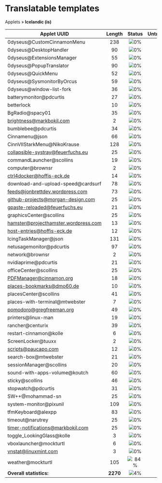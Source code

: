 # Translatable templates
Applets &#187; **Icelandic (is)**

Applet UUID | Length | Status | Untranslated
------------|:------:|:------:|:-----------:
0dyseus@CustomCinnamonMenu | 238 | ![0%](http://progressed.io/bar/0) | 238
0dyseus@DesktopHandler | 90 | ![0%](http://progressed.io/bar/0) | 90
0dyseus@ExtensionsManager | 55 | ![0%](http://progressed.io/bar/0) | 55
0dyseus@PopupTranslator | 90 | ![0%](http://progressed.io/bar/0) | 90
0dyseus@QuickMenu | 52 | ![0%](http://progressed.io/bar/0) | 52
0dyseus@SysmonitorByOrcus | 59 | ![0%](http://progressed.io/bar/0) | 59
0dyseus@window-list-fork | 36 | ![0%](http://progressed.io/bar/0) | 36
batterymonitor@pdcurtis | 27 | ![0%](http://progressed.io/bar/0) | 27
betterlock | 10 | ![0%](http://progressed.io/bar/0) | 10
BgRadio@spacy01 | 35 | ![0%](http://progressed.io/bar/0) | 35
brightness@markbokil.com | 2 | ![0%](http://progressed.io/bar/0) | 2
bumblebee@pdcurtis | 34 | ![0%](http://progressed.io/bar/0) | 34
Cinnamenu@json | 66 | ![0%](http://progressed.io/bar/0) | 66
CinnVIIStarkMenu@NikoKrause | 128 | ![0%](http://progressed.io/bar/0) | 128
collapsible-systray@feuerfuchs.eu | 25 | ![0%](http://progressed.io/bar/0) | 25
commandLauncher@scollins | 19 | ![0%](http://progressed.io/bar/0) | 19
computer@brownsr | 2 | ![0%](http://progressed.io/bar/0) | 2
ctrl4docker@hoffis-eck.de | 14 | ![0%](http://progressed.io/bar/0) | 14
download-and-upload-speed@cardsurf | 78 | ![0%](http://progressed.io/bar/0) | 78
feeds@jonbrettdev.wordpress.com | 73 | ![0%](http://progressed.io/bar/0) | 73
github-projects@morgan-design.com | 25 | ![0%](http://progressed.io/bar/0) | 25
gpaste-reloaded@feuerfuchs.eu | 21 | ![0%](http://progressed.io/bar/0) | 21
graphicsCenter@scollins | 25 | ![0%](http://progressed.io/bar/0) | 25
hamster@projecthamster.wordpress.com | 13 | ![0%](http://progressed.io/bar/0) | 13
host-entries@hoffis-eck.de | 12 | ![0%](http://progressed.io/bar/0) | 12
IcingTaskManager@json | 131 | ![0%](http://progressed.io/bar/0) | 131
netusagemonitor@pdcurtis | 97 | ![0%](http://progressed.io/bar/0) | 97
network@brownsr | 2 | ![0%](http://progressed.io/bar/0) | 2
nvidiaprime@pdcurtis | 21 | ![0%](http://progressed.io/bar/0) | 21
officeCenter@scollins | 25 | ![0%](http://progressed.io/bar/0) | 25
PDFManager@cinnamon.org | 18 | ![0%](http://progressed.io/bar/0) | 18
places-bookmarks@dmo60.de | 10 | ![0%](http://progressed.io/bar/0) | 10
placesCenter@scollins | 41 | ![0%](http://progressed.io/bar/0) | 41
places-with-terminal@mtwebster | 7 | ![0%](http://progressed.io/bar/0) | 7
pomodoro@gregfreeman.org | 49 | ![0%](http://progressed.io/bar/0) | 49
printers@linux-man | 19 | ![0%](http://progressed.io/bar/0) | 19
rancher@centurix | 39 | ![0%](http://progressed.io/bar/0) | 39
restart-cinnamon@kolle | 6 | ![0%](http://progressed.io/bar/0) | 6
ScreenLocker@tuuxx | 2 | ![0%](http://progressed.io/bar/0) | 2
scripts@paucapo.com | 12 | ![0%](http://progressed.io/bar/0) | 12
search-box@mtwebster | 21 | ![0%](http://progressed.io/bar/0) | 21
sessionManager@scollins | 20 | ![0%](http://progressed.io/bar/0) | 20
sound-with-apps-volume@koutch | 60 | ![0%](http://progressed.io/bar/0) | 60
sticky@scollins | 46 | ![0%](http://progressed.io/bar/0) | 46
stopwatch@pdcurtis | 31 | ![0%](http://progressed.io/bar/0) | 31
SW++@mohammad-sn | 25 | ![0%](http://progressed.io/bar/0) | 25
system-monitor@pixunil | 109 | ![0%](http://progressed.io/bar/0) | 109
tfmKeyboard@alexpp | 83 | ![0%](http://progressed.io/bar/0) | 83
timeout@narutrey | 25 | ![0%](http://progressed.io/bar/0) | 25
timer-notifications@markbokil.com | 25 | ![0%](http://progressed.io/bar/0) | 25
toggle_LookingGlass@kolle | 3 | ![0%](http://progressed.io/bar/0) | 3
vboxlauncher@mockturtl | 6 | ![0%](http://progressed.io/bar/0) | 6
vnstat@linuxmint.com | 3 | ![0%](http://progressed.io/bar/0) | 3
weather@mockturtl | 105 | ![84%](http://progressed.io/bar/84) |  17
**Overall statistics:** | **2270** | ![4%](http://progressed.io/bar/4) | **2182**
